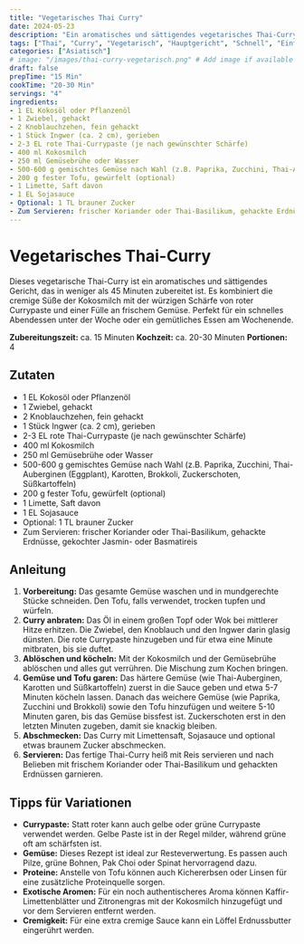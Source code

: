 ```yaml
---
title: "Vegetarisches Thai Curry"
date: 2024-05-23
description: "Ein aromatisches und sättigendes vegetarisches Thai-Curry mit Kokosmilch, roter Currypaste und viel frischem Gemüse."
tags: ["Thai", "Curry", "Vegetarisch", "Hauptgericht", "Schnell", "Einfach", "Kokosmilch"]
categories: ["Asiatisch"]
# image: "/images/thai-curry-vegetarisch.png" # Add image if available
draft: false
prepTime: "15 Min"
cookTime: "20-30 Min"
servings: "4"
ingredients:
- 1 EL Kokosöl oder Pflanzenöl
- 1 Zwiebel, gehackt
- 2 Knoblauchzehen, fein gehackt
- 1 Stück Ingwer (ca. 2 cm), gerieben
- 2-3 EL rote Thai-Currypaste (je nach gewünschter Schärfe)
- 400 ml Kokosmilch
- 250 ml Gemüsebrühe oder Wasser
- 500-600 g gemischtes Gemüse nach Wahl (z.B. Paprika, Zucchini, Thai-Auberginen (Eggplant), Karotten, Brokkoli, Zuckerschoten, Süßkartoffeln)
- 200 g fester Tofu, gewürfelt (optional)
- 1 Limette, Saft davon
- 1 EL Sojasauce
- Optional: 1 TL brauner Zucker
- Zum Servieren: frischer Koriander oder Thai-Basilikum, gehackte Erdnüsse, gekochter Jasmin- oder Basmatireis
---
```


# Vegetarisches Thai-Curry

Dieses vegetarische Thai-Curry ist ein aromatisches und sättigendes Gericht, das in weniger als 45 Minuten zubereitet ist. Es kombiniert die cremige Süße der Kokosmilch mit der würzigen Schärfe von roter Currypaste und einer Fülle an frischem Gemüse. Perfekt für ein schnelles Abendessen unter der Woche oder ein gemütliches Essen am Wochenende.

**Zubereitungszeit:** ca. 15 Minuten
**Kochzeit:** ca. 20-30 Minuten
**Portionen:** 4

## Zutaten

- 1 EL Kokosöl oder Pflanzenöl
- 1 Zwiebel, gehackt
- 2 Knoblauchzehen, fein gehackt
- 1 Stück Ingwer (ca. 2 cm), gerieben
- 2-3 EL rote Thai-Currypaste (je nach gewünschter Schärfe)
- 400 ml Kokosmilch
- 250 ml Gemüsebrühe oder Wasser
- 500-600 g gemischtes Gemüse nach Wahl (z.B. Paprika, Zucchini, Thai-Auberginen (Eggplant), Karotten, Brokkoli, Zuckerschoten, Süßkartoffeln)
- 200 g fester Tofu, gewürfelt (optional)
- 1 Limette, Saft davon
- 1 EL Sojasauce
- Optional: 1 TL brauner Zucker
- Zum Servieren: frischer Koriander oder Thai-Basilikum, gehackte Erdnüsse, gekochter Jasmin- oder Basmatireis

## Anleitung

1. **Vorbereitung:** Das gesamte Gemüse waschen und in mundgerechte Stücke schneiden. Den Tofu, falls verwendet, trocken tupfen und würfeln.
2. **Curry anbraten:** Das Öl in einem großen Topf oder Wok bei mittlerer Hitze erhitzen. Die Zwiebel, den Knoblauch und den Ingwer darin glasig dünsten. Die rote Currypaste hinzugeben und für etwa eine Minute mitbraten, bis sie duftet.
3. **Ablöschen und köcheln:** Mit der Kokosmilch und der Gemüsebrühe ablöschen und alles gut verrühren. Die Mischung zum Kochen bringen.
4. **Gemüse und Tofu garen:** Das härtere Gemüse (wie Thai-Auberginen, Karotten und Süßkartoffeln) zuerst in die Sauce geben und etwa 5-7 Minuten köcheln lassen. Danach das weichere Gemüse (wie Paprika, Zucchini und Brokkoli) sowie den Tofu hinzufügen und weitere 5-10 Minuten garen, bis das Gemüse bissfest ist. Zuckerschoten erst in den letzten Minuten zugeben, damit sie knackig bleiben.
5. **Abschmecken:** Das Curry mit Limettensaft, Sojasauce und optional etwas braunem Zucker abschmecken.
6. **Servieren:** Das fertige Thai-Curry heiß mit Reis servieren und nach Belieben mit frischem Koriander oder Thai-Basilikum und gehackten Erdnüssen garnieren.

## Tipps für Variationen

* **Currypaste:** Statt roter kann auch gelbe oder grüne Currypaste verwendet werden. Gelbe Paste ist in der Regel milder, während grüne oft am schärfsten ist.
* **Gemüse:** Dieses Rezept ist ideal zur Resteverwertung. Es passen auch Pilze, grüne Bohnen, Pak Choi oder Spinat hervorragend dazu.
* **Proteine:** Anstelle von Tofu können auch Kichererbsen oder Linsen für eine zusätzliche Proteinquelle sorgen.
* **Exotische Aromen:** Für ein noch authentischeres Aroma können Kaffir-Limettenblätter und Zitronengras mit der Kokosmilch hinzugefügt und vor dem Servieren entfernt werden.
* **Cremigkeit:** Für eine extra cremige Sauce kann ein Löffel Erdnussbutter eingerührt werden.